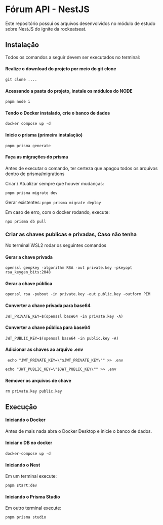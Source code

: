 
# Fórum API - NestJS

Este repositório possui os arquivos desenvolvidos no módulo de estudo sobre NestJS do ignite da rockeatseat. 



## Instalação

Todos os comandos a seguir devem ser executados no terminal:

#### Realize o download do projeto por meio do git clone

``
    git clone ....
``

#### Acessando a pasta do projeto, instale os módulos do NODE

``
    pnpm node i
``

#### Tendo o Docker instalado, crie o banco de dados

``
    docker compose up -d
``

#### Inicie o prisma (primeira instalação)

``
    pnpm prisma generate
``

#### Faça as migrações do prisma

Antes de executar o comando, ter certeza que apagou todos os arquivos dentro de prisma/migrations

Criar / Atualizar sempre que houver mudanças:

``
    pnpm prisma migrate dev
``

Gerar existentes:
``
    pnpm prisma migrate deploy
``

Em caso de erro, com o docker rodando, execute: 

``
    npx prisma db pull     
``


### Criar as chaves publicas e privadas, Caso não tenha

No terminal WSL2 rodar os seguintes comandos

#### Gerar a chave privada
``openssl genpkey -algorithm RSA -out private.key -pkeyopt rsa_keygen_bits:2048``

#### Gerar a chave pública
``openssl rsa -pubout -in private.key -out public.key -outform PEM``

#### Converter a chave privada para base64
``JWT_PRIVATE_KEY=$(openssl base64 -in private.key -A)``

#### Converter a chave pública para base64
``JWT_PUBLIC_KEY=$(openssl base64 -in public.key -A)``

#### Adicionar as chaves ao arquivo .env
``
echo "JWT_PRIVATE_KEY=\"$JWT_PRIVATE_KEY\"" >> .env``

``echo "JWT_PUBLIC_KEY=\"$JWT_PUBLIC_KEY\"" >> .env
``

#### Remover os arquivos de chave
``rm private.key public.key``

## Execução


#### Iniciando o Docker
Antes de mais nada abra o Docker Desktop e inicie o banco de dados.

#### Iniciar o DB no docker
``docker-compose up -d``


#### Iniciando o Nest
Em um terminal execute:

``
    pnpm start:dev
``

#### Iniciando o Prisma Studio
Em outro terminal execute:

``
    pnpm prisma studio
``
